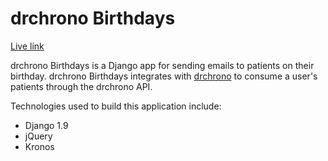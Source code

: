 # drchrono Birthdays

[Live link][link]

[link]: https://drchronobirthdays.herokuapp.com/

drchrono Birthdays is a Django app for sending emails to patients on their birthday. drchrono Birthdays integrates with [drchrono][drchrono] to consume a user's patients through the drchrono API.

[drchrono]: https://www.drchrono.com/

Technologies used to build this application include:

* Django 1.9
* jQuery
* Kronos

